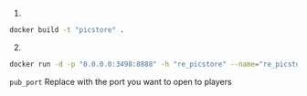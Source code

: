1. 
```bash
docker build -t "picstore" .
```

2. 
```bash
docker run -d -p "0.0.0.0:3498:8888" -h "re_picstore" --name="re_picstore" re_picstore 
```

`pub_port` Replace with the port you want to open to players

